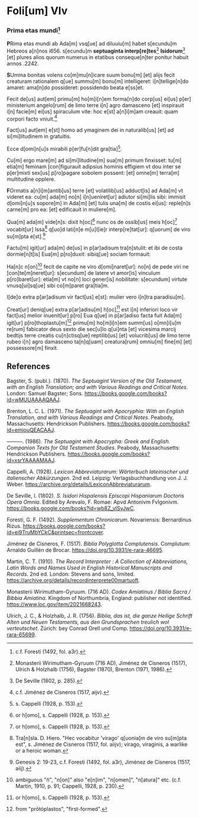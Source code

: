 # Foli[um] VIv

### Prima etas mundi[^1]

**P**Rima etas mundi ab Ada[m] vsq[ue] ad diluuiu[m] habet s[ecundu]m Hebreos a[n]nos i656. s[ecundu]m **septuaginta interp[re]tes**[^2] **Isidorum**[^3] [et] plures alios quorum numerus in etatibus conseque[n]ter ponitur habuit annos .2242.

**S**Umma bonitas volens co[m]mu[n]icare suum bonu[m] [et] alijs fecit creaturam rationalem q[ue] summu[m] bonu[m]
intelligeret: i[n]tellige[n]do amaret: ama[n]do possideret: possidendo beata e[ss]et.

Fecit de[us] aut[em] primu[m] ho[m]i[n]em forma[n]do corp[us] ei[us] p[er] ministerium angelo[rum] de limo terre i[n] agro damasceno [et] inspirauit i[n] facie[m] ei[us] spiraculum vite: hoc e[st] a[n]i[m]am creauit: quam corpori facto vniuit.[^4]

Fact[us] aut[em] e[st] homo ad ymaginem dei in naturalib[us] [et] ad si[mi]litudinem in gratuitis.

Ecce d[omi]n[u]s mirabili p[er]fu[n]dit gra[tia][^5].

Cu[m] ergo mare[m] ad si[mi]litudine[m] sua[m] primum finxisset: tu[m] etia[m] feminam [con]figurauit adipsius hominis effigiem vt dou inter se p[er]mixti sex[us] p[ro]pagare  sobolem possent: [et] omne[m] terra[m] multitudine opplere.

**F**Ormatis a[n]i[m]antib[us] terre [et] volatilib[us] adduct[is] ad Ada[m] vt videret ea: cu[m] ada[m] no[n] i[n]ueniret[ur] adiutor si[mi]lis sibi: immisit d[omi]n[u]s sopore[m] in Ada[m] [et] tulis una[m] de costis ei[us]: reple[n]s carne[m] pro ea: [et] edificauit in muliere[m].

Qua[m] ada[m] vide[n]s: dixit h[oc][^6] nunc os de ossib[us] meis h[oc][^6] vocabit[ur] Issa[^7] q[uo]d lati[n]e m[u]l[ie]r interp[re]tat[ur]: q[uorum] de viro su[m]pta e[st].[^8]

Factu[m] igit[ur] ada[m] de[us] in p[ar]adisum tra[n]stulit: et ibi de costa dormie[n]t[is] Eua[m] p[ro]duxit: sibiq[ue] sociam formauit:

Ha[n]c n[on][^9] fecit de capite ne viro d[omi]naret[ur]: no[n] de pede viri ne [con]te[m]neret[ur]: s[ecundum] de latere vt amor[is] vinculum p[ro]baret[ur]: etia[m] vt no[n] loci gener[is] nobilitate: s[ecundum] virtute vnusq[ui]sq[ue] sibi co[m]paret gra[tia]m.


I[de]o extra p[ar]adisum vir fact[us] e[st]: mulier vero i[n]tra paradisu[m].

Creat[ur] deniq[ue] extra p[ar]adisu[m] h[oc][^6] est i[n] inferiori loco vir fact[us] melior inuenit[ur] p[ro] Eua q[ue] in p[ar]adiso facta fuit Ada[m] igit[ur] p[ro]thoplastu[m][^10] primu[m] ho[m]i[n]em summ[us] o[mn]i[u]m re[rum] fabicator deus sexto die sec[u]lo q[ui]nta [et] vicesima marcij bedtijs terre creatis cu[n]ctisq[ue] reptilib[us] [et] volucrib[us] de limo terre rubeo i[n] agro damasceno ta[n]q[uam] creatura[rum] omniu[m] fine[m] [et] possessore[m] finxit.

[^1]: c.f. Foresti (1492, fol. a3r).  
[^2]: Monasterii Wirimutham-Gyruum (716 AD), Jiménez de Cisneros (1517), Ulrich & Holzhalb (1756), Bagster (1870), Brenton (1971, 1986).  
[^3]: De Seville (1802, p. 285).  
[^4]: c.f. Jiménez de Cisneros (1517, aijv).  
[^5]: s. Cappelli (1928, p. 153).  
[^6]: or h[omo], s. Cappelli (1928, p. 153).  
[^7]: Tra[n]sla. D. Hiero. "Hec vocabitur 'virago' q[uonia]m de viro su[m]pta est", s. Jiménez de Cisneros (1517, fol. aiijv); virago, viraginis, a warlike or a heroic woman.  
[^8]: Genesis 2: 19-23, c.f. Foresti (1492, fol. a3r), Jiménez de Cisneros (1517, aiij).  
[^9]: ambiguous "ñ", "n[on]" also "e[n]im", "n[omen]", "n[atura]" etc. (c.f. Martin, 1910, p. 91; Cappelli, 1928, p. 230).  
[^10]: from "prōtóplastos", "first-formed".


## References

Bagster, S. (publ.). (1870). *The Septuagint Version of the Old Testament, with an English Translation; and with Various Readings and Critical Notes*. London: Samuel Bagster; Sons.
https://books.google.com/books?id=wMUUAAAAQAAJ.

Brenton, L. C. L. (1971). *The Septuagint with Apocryphia: With an English Translation, and with Various Readings and Critical Notes*. Peabody, Massachusetts: Hendrickson Publishers. https://books.google.com/books?id=emjouQEACAAJ.

———. (1986). *The Septuagint with Apocrypha: Greek and English. Companion Texts for Old Testament Studies*. Peabody, Massachusetts: Hendrickson Publishers. https://books.google.com/books?id=xsrYAAAAMAAJ.

Cappelli, A. (1928). *Lexicon Abbreviaturarum: Wörterbuch lateinischer und italienscher Abkürzungen*. 2nd ed. Leipzig: Verlagsbuchhandlung von J. J. Weber. https://archive.org/details/LexiconAbbreviaturarum.

De Seville, I. (1802). *S. Isidori Hispalensis Episcopi Hispaniarum Doctoris Opera Omnia*. Edited by Arevalo, F. Romae: Apvd Antonivm Fvlgonivm. https://books.google.com/books?id=wb8Z_vlSyJwC.

Foresti, G. F. (1492). *Supplementum Chronicarum*. Novariensis: Bernardinus Rizus. https://books.google.com/books?id=ei9TruMbYCkC&printsec=frontcover.

Jiménez de Cisneros, F. (1517). *Biblia Polyglotta Complutensis*. Complutum: Arnaldo Guillén de Brocar. https://doi.org/10.3931/e-rara-46695.

Martin, C. T. (1910). *The Record Interpreter : A Collection of Abbreviations, Latin Words and Names Used in English Historical Manuscripts and Records*. 2nd ed. London: Stevens and sons, limited. https://archive.org/details/recordinterprete00martuoft.

Monasterii Wirimutham-Gyruum. (716 AD). *Codex Amiatinus / Biblia Sacra / Bibbia Amiatina*. Kingdom of Northumbria, England: publisher not identified. https://www.loc.gov/item/2021668243.

Ulrich, J. C., & Holzhalb, J. R. (1756). *Biblia, das ist, die ganze Heilige Schrift Alten und Neuen Testaments, aus den Grundsprachen treulich wol verteutschet*. Zürich: bey Conrad Orell und Comp. https://doi.org/10.3931/e-rara-65699.
